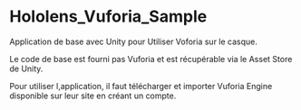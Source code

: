 # Hololens_Vuforia_Sample

Application de base avec Unity pour Utiliser Voforia sur le casque. 

Le code de base est fourni pas Vuforia et est récupérable via le Asset Store de Unity.

Pour utiliser l,application, il faut télécharger et importer Vuforia Engine disponible sur leur site en créant un compte. 
